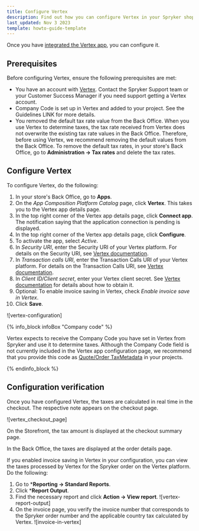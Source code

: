 ```yaml
---
title: Configure Vertex
description: Find out how you can configure Vertex in your Spryker shop
last_updated: Nov 3 2023
template: howto-guide-template
---
```


Once you have [integrated the Vertex app](/docs/pbc/all/tax-management/{{page.version}}/third-party-integrations/vertex/install-vertex.html), you can configure it.

## Prerequisites

Before configuring Vertex, ensure the following prerequisites are met:

- You have an account with [Vertex](https://www.vertexinc.com/). Contact the Spryker Support team or your Customer Success Manager if you need support getting a Vertex account.
- Company Code is set up in Vertex and added to your project. See the Guidelines LINK for more details.
- You removed the default tax rate value from the Back Office. When you use Vertex to determine taxes, the tax rate received from Vertex does not overwrite the existing tax rate values in the Back Office. Therefore, before using Vertex, we recommend removing the default values from the Back Office. To remove the default tax rates, in your store's Back Office, go to **Administration -> Tax rates** and delete the tax rates.

## Configure Vertex

To configure Vertex, do the following:

1. In your store's Back Office, go to **Apps**.
2. On the *App Composition Platform Catalog* page, click **Vertex**. This takes you to the Vertex app details page.
3. In the top right corner of the Vertex app details page, click **Connect app**. The notification saying that the application connection is pending is displayed.
4. In the top right corner of the Vertex app details page, click **Configure**.
5. To activate the app, select *Active*.
6. In *Security URI*, enter the Security URI of your Vertex platform. For details on the Security URI, see [Vertex documentation](https://tax-calc-api.vertexcloud.com/resources/index.html).
7. In *Transaction calls URI*, enter the Transaction Calls URI of your Vertex platform. For details on the Transaction Calls URI, see [Vertex documentation](https://tax-calc-api.vertexcloud.com/resources/index.html).
7. In *Client ID/Client secret*, enter your Vertex client secret. See [Vertex documentation](https://hanes.ondemand.vertexinc.com/oseries-help/help/oseries/166223.htm) for details about how to obtain it. 
8. Optional: To enable invoice saving in Vertex, check *Enable invoice save in Vertex*.
9. Click **Save**.

![vertex-configuration]

{% info_block infoBox "Company code" %}

Vertex expects to receive the Company Code you have set in Vertex from Spryker and use it to determine taxes. Although the Company Code field is not currently included in the Vertex app configuration page, we recommend that you provide this code as [Quote/Order TaxMetadata](/docs/pbc/all/tax-management/202311.0/third-party-integrations/vertex/install-vertex.html#reference-quoteorder-object-to-vertex-api-mapping) in your projects.


{% endinfo_block %}

## Configuration verification

Once you have configured Vertex, the taxes are calculated in real time in the checkout. The respective note appears on the checkout page.

![vertex_checkout_page]

On the Storefront, the tax amount is displayed at the checkout summary page. 

In the Back Office, the taxes are displayed at the order details page.

If you enabled invoice saving in Vertex in your configuration, you can view the taxes processed by Vertex for the Spryker order on the Vertex platform. Do the following:

1. Go to ***Reporting -> Standard Reports**.
2. Click ***Report Output**.
3. Find the necessary report and click **Action -> View report**.
![vertex-report-output]
4. On the invoice page, you verify the invoice number that corresponds to the Spryker order number and the applicable country tax calculated by Vertex.
![invoice-in-vertex]

